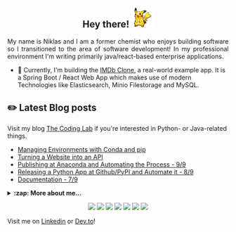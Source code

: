 <!-- ![](assets/forrest.jpg) -->

<h2 align="center">Hey there! <img src="assets/pikachu1.gif" width="50px"> </h2>

<p align="justify">
  My name is Niklas and I am a former chemist who enjoys building software so I transitioned to the area of software development! In my professional environment I'm writing primarily java/react-based enterprise applications. 
</p>

- 🚧 Currently, I'm building the [IMDb Clone](https://github.com/NiklasTiede/IMDb-Clone), a real-world example app. It is a Spring Boot / React Web App which makes use of modern Technologies like Elasticsearch, Minio Filestorage and MySQL.

## :pencil2: Latest Blog posts

Visit my blog [The Coding Lab](https://the-coding-lab.com/) if you're interested in Python- or Java-related things.

<!-- BLOG-POST-LIST:START -->
- [Managing Environments with Conda and pip](https://the-coding-lab.com/2021/conda-and-pip/)
- [Turning a Website into an API](https://the-coding-lab.com/2021/github-trending-api/)
- [Publishing at Anaconda and Automating the Process - 9/9](https://the-coding-lab.com/2021/9-publishing-at-anaconda/)
- [Releasing a Python App at Github/PyPI and Automate it - 8/9](https://the-coding-lab.com/2021/8-publishing-at-pypi/)
- [Documentation - 7/9](https://the-coding-lab.com/2021/7-documentation/)
<!-- BLOG-POST-LIST:END -->



<details>
    <summary><b>:zap: More about me...</b></summary>

<br>

[![niklastiede's github stats](https://github-readme-stats.vercel.app/api?username=niklastiede&count_private=true&show_icons=true&theme=tokyonight)](https://github.com/niklastiede/github-readme-stats)

[![Top Langs](https://github-readme-stats.vercel.app/api/top-langs/?username=niklastiede)](https://github.com/niklastiede/github-readme-stats)


</details>


<p id="Icons" align="center">
  
  <a alt="Java">
    <img src="https://img.shields.io/badge/Java-informational?style=flat-square&logo=OpenJDK&logoColor=white&color=EE4C2C" />
  </a>
  <a alt="Spring Boot">
    <img src="https://img.shields.io/badge/Spring_Boot-informational?style=flat-square&logo=springboot&logoColor=white&color=39bf5d" />
  </a>
    <a alt="Typescript">
    <img src="https://img.shields.io/badge/Typescript-informational?style=flat-square&logo=typescript&logoColor=black&color=0084ff" />
  </a>
  <a alt="React">
    <img src="https://img.shields.io/badge/React-informational?style=flat-square&logo=react&logoColor=black&color=00c2ed" />
  </a>
    <a alt="Elasticsearch">
    <img src="https://img.shields.io/badge/Elasticsearch-informational?style=flat-square&logo=elasticsearch&logoColor=white&color=005571" />
  </a>
    <a alt="Kubernetes">
    <img src="https://img.shields.io/badge/Kubernetes-informational?style=flat-square&logo=kubernetes&logoColor=white&color=326CE5" />
  </a>
  <a alt="Python">
    <img src="https://img.shields.io/badge/Python-informational?style=flat-square&logo=python&logoColor=white&color=3776AB" />
  </a>
  
  <br>
  
</p>



Visit me on [Linkedin](https://www.linkedin.com/in/niklas-tiede-3b57451b6/) or [Dev.to](https://dev.to/niklastiede)!

<!-- ---

Ask me anything [here](https://github.com/NiklasTiede/NiklasTiede/issues) or via email.
Happy Coding!
 -->

<!-- <p align="center">
  <img src="https://komarev.com/ghpvc/?username=NiklasTiede&color=7d7038" />
</p> -->
